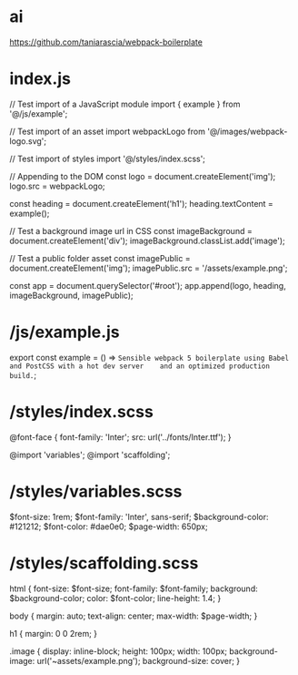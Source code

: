 # ai

https://github.com/taniarascia/webpack-boilerplate

# index.js

// Test import of a JavaScript module import { example } from '@/js/example';

// Test import of an asset import webpackLogo from '@/images/webpack-logo.svg';

// Test import of styles import '@/styles/index.scss';

// Appending to the DOM const logo = document.createElement('img'); logo.src =
webpackLogo;

const heading = document.createElement('h1'); heading.textContent = example();

// Test a background image url in CSS const imageBackground =
document.createElement('div'); imageBackground.classList.add('image');

// Test a public folder asset const imagePublic = document.createElement('img');
imagePublic.src = '/assets/example.png';

const app = document.querySelector('#root'); app.append(logo, heading,
imageBackground, imagePublic);

# /js/example.js

export const example = () =>
`Sensible webpack 5 boilerplate using Babel and PostCSS with a hot dev server    and an optimized production build.`;

# /styles/index.scss

@font-face { font-family: 'Inter'; src: url('../fonts/Inter.ttf'); }

@import 'variables'; @import 'scaffolding';

# /styles/variables.scss

$font-size: 1rem;
$font-family: 'Inter', sans-serif;
$background-color: #121212;
$font-color: #dae0e0; $page-width: 650px;

# /styles/scaffolding.scss

html { font-size:
$font-size; font-family: $font-family; background:
$background-color; color:
$font-color; line-height: 1.4; }

body { margin: auto; text-align: center; max-width: $page-width; }

h1 { margin: 0 0 2rem; }

.image { display: inline-block; height: 100px; width: 100px; background-image:
url('~assets/example.png'); background-size: cover; }
